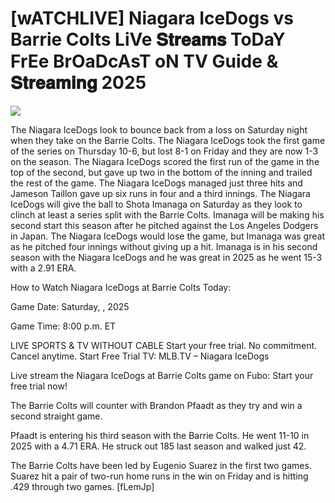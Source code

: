 #  [wATCHLIVE] Niagara IceDogs vs Barrie Colts LiVe 𝐒𝐭𝐫𝐞𝐚𝐦𝐬 ToDaY FrEe BrOaDcAsT oN TV Guide & 𝐒𝐭𝐫𝐞𝐚𝐦𝐢𝐧𝐠  2025  
  
  
[![](https://i.imgur.com/qSNzIqt.png)](https://movie.rssnews.media/ZSELTbSx.php)  
  
The Niagara IceDogs look to bounce back from a loss on Saturday night when they take on the Barrie Colts. The Niagara IceDogs took the first game of the series on Thursday 10-6, but lost 8-1 on Friday and they are now 1-3 on the season. The Niagara IceDogs scored the first run of the game in the top of the second, but gave up two in the bottom of the inning and trailed the rest of the game. The Niagara IceDogs managed just three hits and Jameson Taillon gave up six runs in four and a third innings. The Niagara IceDogs will give the ball to Shota Imanaga on Saturday as they look to clinch at least a series split with the Barrie Colts. Imanaga will be making his second start this season after he pitched against the Los Angeles Dodgers in Japan. The Niagara IceDogs would lose the game, but Imanaga was great as he pitched four innings without giving up a hit. Imanaga is in his second season with the Niagara IceDogs and he was great in 2025 as he went 15-3 with a 2.91 ERA.

How to Watch Niagara IceDogs at Barrie Colts Today:

Game Date: Saturday, , 2025

Game Time: 8:00 p.m. ET

LIVE SPORTS & TV WITHOUT CABLE
Start your free trial. No commitment. Cancel anytime.
Start Free Trial
TV: MLB.TV – Niagara IceDogs

Live stream the Niagara IceDogs at Barrie Colts game on Fubo: Start your free trial now!

The Barrie Colts will counter with Brandon Pfaadt as they try and win a second straight game.

Pfaadt is entering his third season with the Barrie Colts. He went 11-10 in 2025 with a 4.71 ERA. He struck out 185 last season and walked just 42.

The Barrie Colts have been led by Eugenio Suarez in the first two games. Suarez hit a pair of two-run home runs in the win on Friday and is hitting .429 through two games. [fLemJp]